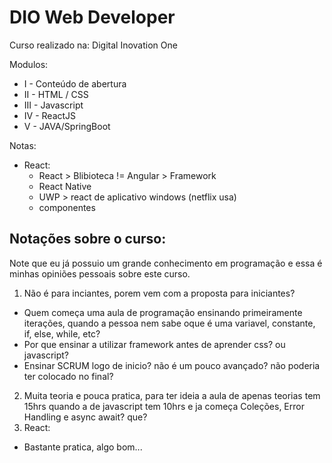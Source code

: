 # DIO Web Developer
Curso realizado na: Digital Inovation One

Modulos:
* I - Conteúdo de abertura
* II - HTML / CSS
* III - Javascript
* IV - ReactJS
* V - JAVA/SpringBoot


Notas:
* React: 
  * React > Blibioteca != Angular > Framework
  * React Native
  * UWP > react de aplicativo windows (netflix usa)
  * componentes
  


## Notações sobre o curso:

Note que eu já possuio um grande conhecimento em programação e essa é minhas opiniões pessoais sobre este curso.

1. Não é para inciantes, porem vem com a proposta para iniciantes?
  * Quem começa uma aula de programação ensinando primeiramente iterações, quando a pessoa nem sabe oque é uma variavel, constante, if, else, while, etc? 
  * Por que ensinar a utilizar framework antes de aprender css? ou javascript?
  * Ensinar SCRUM logo de inicio? não é um pouco avançado? não poderia ter colocado no final?
2. Muita teoria e pouca pratica, para ter ideia a aula de apenas teorias tem 15hrs quando a de javascript tem 10hrs e ja começa Coleções, Error Handling e async await? que?
3. React:
  * Bastante pratica, algo bom...
